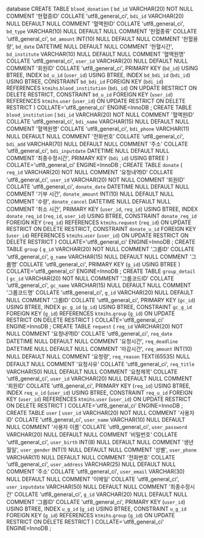database
CREATE TABLE `blood_donation` (
	`bd_id` VARCHAR(20) NOT NULL COMMENT '현혈증ID' COLLATE 'utf8_general_ci',
	`bdi_id` VARCHAR(20) NULL DEFAULT NULL COMMENT '혈액원ID' COLLATE 'utf8_general_ci',
	`bd_type` VARCHAR(10) NULL DEFAULT NULL COMMENT '헌혈종류' COLLATE 'utf8_general_ci',
	`bd_amount` INT(10) NULL DEFAULT NULL COMMENT '헌혈용량',
	`bd_date` DATETIME NULL DEFAULT NULL COMMENT '헌혈시간',
	`bd_institute` VARCHAR(10) NULL DEFAULT NULL COMMENT '혈액원명' COLLATE 'utf8_general_ci',
	`user_id` VARCHAR(20) NULL DEFAULT NULL COMMENT '회원ID' COLLATE 'utf8_general_ci',
	PRIMARY KEY (`bd_id`) USING BTREE,
	INDEX `bd_u_id` (`user_id`) USING BTREE,
	INDEX `bd_bdi_id` (`bdi_id`) USING BTREE,
	CONSTRAINT `bd_bdi_id` FOREIGN KEY (`bdi_id`) REFERENCES `ktmihs`.`blood_institution` (`bdi_id`) ON UPDATE RESTRICT ON DELETE RESTRICT,
	CONSTRAINT `bd_u_id` FOREIGN KEY (`user_id`) REFERENCES `ktmihs`.`user` (`user_id`) ON UPDATE RESTRICT ON DELETE RESTRICT
)
COLLATE='utf8_general_ci'
ENGINE=InnoDB
;
CREATE TABLE `blood_institution` (
	`bdi_id` VARCHAR(20) NOT NULL COMMENT '혈액원ID' COLLATE 'utf8_general_ci',
	`bdi_name` VARCHAR(15) NULL DEFAULT NULL COMMENT '혈액원명' COLLATE 'utf8_general_ci',
	`bdi_phone` VARCHAR(11) NULL DEFAULT NULL COMMENT '전화번호' COLLATE 'utf8_general_ci',
	`bdi_add` VARCHAR(70) NULL DEFAULT NULL COMMENT '주소' COLLATE 'utf8_general_ci',
	`bdi_inputdate` DATETIME NULL DEFAULT NULL COMMENT '최종수정시간',
	PRIMARY KEY (`bdi_id`) USING BTREE
)
COLLATE='utf8_general_ci'
ENGINE=InnoDB
;
CREATE TABLE `donate` (
	`req_id` VARCHAR(20) NOT NULL COMMENT '요청내역ID' COLLATE 'utf8_general_ci',
	`user_id` VARCHAR(20) NOT NULL COMMENT '회원ID' COLLATE 'utf8_general_ci',
	`donate_date` DATETIME NULL DEFAULT NULL COMMENT '기부 시간',
	`donate_amount` INT(10) NULL DEFAULT NULL COMMENT '수량',
	`donate_cancel` DATETIME NULL DEFAULT NULL COMMENT '취소 시간',
	PRIMARY KEY (`user_id`, `req_id`) USING BTREE,
	INDEX `donate_req_id` (`req_id`, `user_id`) USING BTREE,
	CONSTRAINT `donate_req_id` FOREIGN KEY (`req_id`) REFERENCES `ktmihs`.`request` (`req_id`) ON UPDATE RESTRICT ON DELETE RESTRICT,
	CONSTRAINT `donate_u_id` FOREIGN KEY (`user_id`) REFERENCES `ktmihs`.`user` (`user_id`) ON UPDATE RESTRICT ON DELETE RESTRICT
)
COLLATE='utf8_general_ci'
ENGINE=InnoDB
;
CREATE TABLE `group` (
	`g_id` VARCHAR(20) NOT NULL COMMENT '그룹ID' COLLATE 'utf8_general_ci',
	`g_name` VARCHAR(15) NULL DEFAULT NULL COMMENT '그룹명' COLLATE 'utf8_general_ci',
	PRIMARY KEY (`g_id`) USING BTREE
)
COLLATE='utf8_general_ci'
ENGINE=InnoDB
;
CREATE TABLE `group_detail` (
	`gc_id` VARCHAR(20) NOT NULL COMMENT '그룹코드ID' COLLATE 'utf8_general_ci',
	`gc_name` VARCHAR(15) NULL DEFAULT NULL COMMENT '그룹코드명' COLLATE 'utf8_general_ci',
	`g_id` VARCHAR(20) NULL DEFAULT NULL COMMENT '그룹ID' COLLATE 'utf8_general_ci',
	PRIMARY KEY (`gc_id`) USING BTREE,
	INDEX `gc_g_id` (`g_id`) USING BTREE,
	CONSTRAINT `gc_g_id` FOREIGN KEY (`g_id`) REFERENCES `ktmihs`.`group` (`g_id`) ON UPDATE RESTRICT ON DELETE RESTRICT
)
COLLATE='utf8_general_ci'
ENGINE=InnoDB
;
CREATE TABLE `request` (
	`req_id` VARCHAR(20) NOT NULL COMMENT '요청내역ID' COLLATE 'utf8_general_ci',
	`req_date` DATETIME NULL DEFAULT NULL COMMENT '요청시간',
	`req_deadline` DATETIME NULL DEFAULT NULL COMMENT '마감시간',
	`req_amount` INT(10) NULL DEFAULT NULL COMMENT '요청량',
	`req_reason` TEXT(65535) NULL DEFAULT NULL COMMENT '요청사유' COLLATE 'utf8_general_ci',
	`req_title` VARCHAR(50) NULL DEFAULT NULL COMMENT '요청제목' COLLATE 'utf8_general_ci',
	`user_id` VARCHAR(20) NULL DEFAULT NULL COMMENT '회원ID' COLLATE 'utf8_general_ci',
	PRIMARY KEY (`req_id`) USING BTREE,
	INDEX `req_u_id` (`user_id`) USING BTREE,
	CONSTRAINT `req_u_id` FOREIGN KEY (`user_id`) REFERENCES `ktmihs`.`user` (`user_id`) ON UPDATE RESTRICT ON DELETE RESTRICT
)
COLLATE='utf8_general_ci'
ENGINE=InnoDB
;
CREATE TABLE `user` (
	`user_id` VARCHAR(20) NOT NULL COMMENT '사용자 ID' COLLATE 'utf8_general_ci',
	`user_name` VARCHAR(10) NULL DEFAULT NULL COMMENT '사용자 이름' COLLATE 'utf8_general_ci',
	`user_password` VARCHAR(20) NULL DEFAULT NULL COMMENT '비밀번호' COLLATE 'utf8_general_ci',
	`user_birth` INT(8) NULL DEFAULT NULL COMMENT '생년월일',
	`user_gender` INT(1) NULL DEFAULT NULL COMMENT '성별',
	`user_phone` VARCHAR(11) NULL DEFAULT NULL COMMENT '전화번호' COLLATE 'utf8_general_ci',
	`user_address` VARCHAR(25) NULL DEFAULT NULL COMMENT '주소' COLLATE 'utf8_general_ci',
	`user_email` VARCHAR(30) NULL DEFAULT NULL COMMENT '이메일' COLLATE 'utf8_general_ci',
	`user_inputdate` VARCHAR(50) NULL DEFAULT NULL COMMENT '최종수정시간' COLLATE 'utf8_general_ci',
	`g_id` VARCHAR(20) NULL DEFAULT NULL COMMENT '그룹ID' COLLATE 'utf8_general_ci',
	PRIMARY KEY (`user_id`) USING BTREE,
	INDEX `u_g_id` (`g_id`) USING BTREE,
	CONSTRAINT `u_g_id` FOREIGN KEY (`g_id`) REFERENCES `ktmihs`.`group` (`g_id`) ON UPDATE RESTRICT ON DELETE RESTRICT
)
COLLATE='utf8_general_ci'
ENGINE=InnoDB
;
